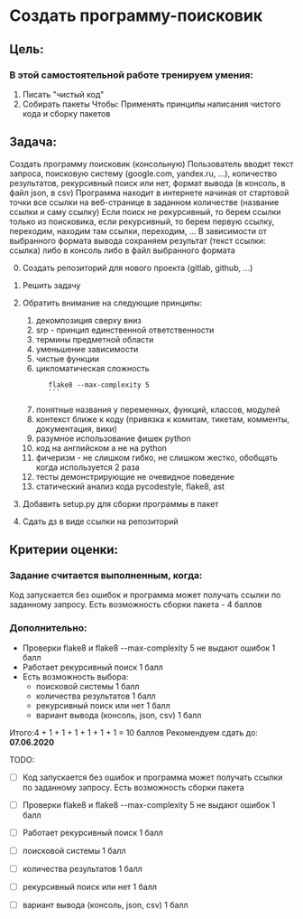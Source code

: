 # Создать программу-поисковик
## Цель: 

### В этой самостоятельной работе тренируем умения:
1. Писать "чистый код"
2. Собирать пакеты Чтобы: Применять принципы написания чистого кода и сборку пакетов

## Задача:
Создать программу поисковик (консольную) Пользователь вводит текст запроса, поисковую систему (google.com, yandex.ru, ...), количество результатов, рекурсивный поиск или нет, формат вывода (в консоль, в файл json, в csv) Программа находит в интернете начиная от стартовой точки все ссылки на веб-странице в заданном количестве (название ссылки и саму ссылку) Если поиск не рекурсивный, то берем ссылки только из поисковика, если рекурсивный, то берем первую ссылку, переходим, находим там ссылки, переходим, ... В зависимости от выбранного формата вывода сохраняем результат (текст ссылки: ссылка) либо в консоль либо в файл выбранного формата

0. Создать репозиторий для нового проекта (gitlab, github, ...)

1. Решить задачу
2. Обратить внимание на следующие принципы:

    1. декомпозиция сверху вниз
    2. srp - принцип единственной ответственности
    3. термины предметной области
    4. уменьшение зависимости
    5. чистые функции
    6. цикломатическая сложность
        ```python3 -m mccabe --min 5 module.py
           flake8 --max-complexity 5
           ```
    7. понятные названия у переменных, функций, классов, модулей
    8. контекст ближе к коду (привязка к комитам, тикетам, комменты, документация, вики)
    9. разумное использование фишек python
    10. код на английском а не на python
    11. фичеризм - не слишком гибко, не слишком жестко, обобщать когда используется 2 раза
    12. тесты демонстрирующие не очевидное поведение
    13. статический анализ кода pycodestyle, flake8, ast

4. Добавить setup.py для сборки программы в пакет

5. Сдать дз в виде ссылки на репозиторий
## Критерии оценки:
### Задание считается выполненным, когда:
Код запускается без ошибок и программа может получать ссылки по заданному запросу. Есть возможность сборки пакета - 4 баллов

### Дополнительно:
* Проверки flake8 и flake8 --max-complexity 5 не выдают ошибок 1 балл
* Работает рекурсивный поиск 1 балл
* Есть возможность выбора:
    * поисковой системы 1 балл
    * количества результатов 1 балл
    * рекурсивный поиск или нет 1 балл
    * вариант вывода (консоль, json, csv) 1 балл

Итого:4 + 1 + 1 + 1 + 1 + 1 + 1 = 10 баллов
Рекомендуем сдать до: **07.06.2020**

TODO:
- [ ] Код запускается без ошибок и программа может получать ссылки по заданному запросу. Есть возможность сборки пакета
- [ ] Проверки flake8 и flake8 --max-complexity 5 не выдают ошибок 1 балл
- [ ] Работает рекурсивный поиск 1 балл
- [ ] поисковой системы 1 балл
- [ ] количества результатов 1 балл
- [ ] рекурсивный поиск или нет 1 балл
- [ ] вариант вывода (консоль, json, csv) 1 балл

